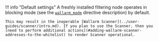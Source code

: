 !!! info "Default settings"
    A freshly installed filtering node operates in blocking mode (see the [`wallarm_mode`](configure-parameters-en.md#wallarm_mode) directive description) by default.
    
    This may result in the inoperable [Wallarm Scanner](../user-guides/scanner/intro.md). If you plan to use the Scanner, then you [need to perform additional actions](#adding-wallarm-scanner-addresses-to-the-whitelist) to render Scanner operational.
